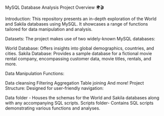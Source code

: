MySQL Database Analysis Project Overview 🌍🎬

Introduction:
This repository presents an in-depth exploration of the World and Sakila databases using MySQL. It showcases a range of functions tailored for data manipulation and analysis.

Datasets:
The project makes use of two widely-known MySQL databases:

World Database: Offers insights into global demographics, countries, and cities.
Sakila Database: Provides a sample database for a fictional movie rental company, encompassing customer data, movie titles, rentals, and more.


Data Manipulation Functions:

Data cleansing
Filtering
Aggregation
Table joining
And more!
Project Structure:
Designed for user-friendly navigation:

Data folder - Houses the schemas for the World and Sakila databases along with any accompanying SQL scripts.
Scripts folder- Contains SQL scripts demonstrating various functions and analyses.
